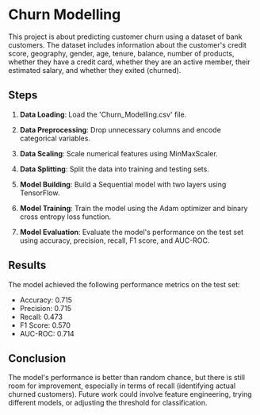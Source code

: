 # Churn Modelling

This project is about predicting customer churn using a dataset of bank customers. The dataset includes information about the customer's credit score, geography, gender, age, tenure, balance, number of products, whether they have a credit card, whether they are an active member, their estimated salary, and whether they exited (churned).

## Steps

1. **Data Loading**: Load the 'Churn_Modelling.csv' file.

2. **Data Preprocessing**: Drop unnecessary columns and encode categorical variables.

3. **Data Scaling**: Scale numerical features using MinMaxScaler.

4. **Data Splitting**: Split the data into training and testing sets.

5. **Model Building**: Build a Sequential model with two layers using TensorFlow.

6. **Model Training**: Train the model using the Adam optimizer and binary cross entropy loss function.

7. **Model Evaluation**: Evaluate the model's performance on the test set using accuracy, precision, recall, F1 score, and AUC-ROC.

## Results

The model achieved the following performance metrics on the test set:

- Accuracy: 0.715
- Precision: 0.715
- Recall: 0.473
- F1 Score: 0.570
- AUC-ROC: 0.714

## Conclusion

The model's performance is better than random chance, but there is still room for improvement, especially in terms of recall (identifying actual churned customers). Future work could involve feature engineering, trying different models, or adjusting the threshold for classification.
